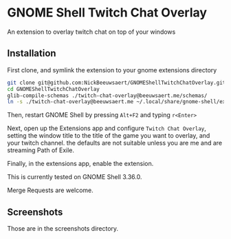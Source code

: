 # GNOME Shell Twitch Chat Overlay

An extension to overlay twitch chat on top of your windows

## Installation

First clone, and symlink the extension to your gnome extensions directory

```sh
git clone git@github.com:NickBeeuwsaert/GNOMEShellTwitchChatOverlay.git
cd GNOMEShellTwitchChatOverlay
glib-compile-schemas ./twitch-chat-overlay@beeuwsaert.me/schemas/
ln -s ./twitch-chat-overlay@beeuwsaert.me ~/.local/share/gnome-shell/extensions/twitch-chat-overlay@beeuwsaert.me
```

Then, restart GNOME Shell by pressing `Alt+F2` and typing `r<Enter>`

Next, open up the Extensions app and configure `Twitch Chat Overlay`, setting the window title to the title of the game you want to overlay, and your twitch channel. the defaults are not suitable unless you are me and are streaming Path of Exile.

Finally, in the extensions app, enable the extension.

This is currently tested on GNOME Shell 3.36.0.

Merge Requests are welcome.

## Screenshots

Those are in the screenshots directory.
